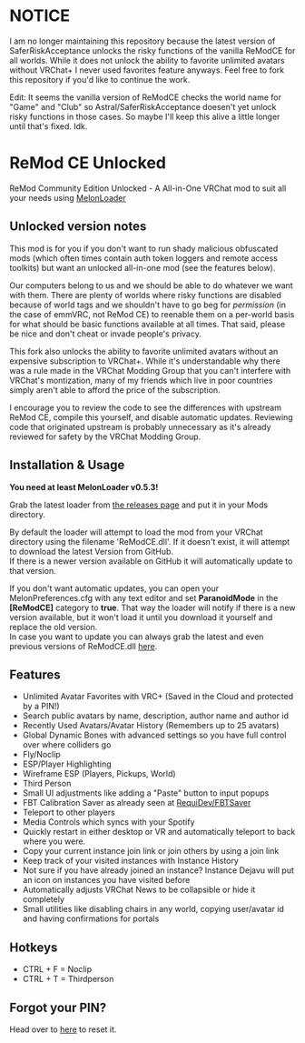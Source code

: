 # NOTICE
I am no longer maintaining this repository because the latest version of SaferRiskAcceptance unlocks the risky functions of the vanilla ReModCE for all worlds. While it does not unlock the ability to favorite unlimited avatars without VRChat+ I never used favorites feature anyways. Feel free to fork this repository if you'd like to continue the work.

Edit: It seems the vanilla version of ReModCE checks the world name for "Game" and "Club" so Astral/SaferRiskAcceptance doesen't yet unlock risky functions in those cases. So maybe I'll keep this alive a little longer until that's fixed. Idk.

# ReMod CE Unlocked
ReMod Community Edition Unlocked - A All-in-One VRChat mod to suit all your needs using [MelonLoader](https://github.com/LavaGang/MelonLoader)

## Unlocked version notes

This mod is for you if you don't want to run shady malicious obfuscated mods (which often times contain auth token loggers and remote access toolkits) but want an unlocked all-in-one mod (see the features below).

Our computers belong to us and we should be able to do whatever we want with them. There are plenty of worlds where risky functions are disabled because of world tags and we shouldn't have to go beg for *permission* (in the case of emmVRC, not ReMod CE) to reenable them on a per-world basis for what should be basic functions available at all times. That said, please be nice and don't cheat or invade people's privacy.

This fork also unlocks the ability to favorite unlimited avatars without an expensive subscription to VRChat+. While it's understandable why there was a rule made in the VRChat Modding Group that you can't interfere with VRChat's montization, many of my friends which live in poor countries simply aren't able to afford the price of the subscription.

I encourage you to review the code to see the differences with upstream ReMod CE, compile this yourself, and disable automatic updates. Reviewing code that originated upstream is probably unnecessary as it's already reviewed for safety by the VRChat Modding Group.

## Installation & Usage
**You need at least MelonLoader v0.5.3!**

Grab the latest loader from [the releases page]( https://github.com/VRChat-is-Awesome/ReModCE-Unlocked/releases/) and put it in your Mods directory.  

By default the loader will attempt to load the mod from your VRChat directory using the filename 'ReModCE.dll'. If it doesn't exist, it will attempt to download the latest Version from GitHub.  
If there is a newer version available on GitHub it will automatically update to that version.  

If you don't want automatic updates, you can open your MelonPreferences.cfg with any text editor and set **ParanoidMode** in the **[ReModCE]** category to **true**. That way the loader will notify if there is a new version available, but it won't load it until you download it yourself and replace the old version.  
In case you want to update you can always grab the latest and even previous versions of ReModCE.dll [here](https://github.com/VRChat-is-Awesome/ReModCE-Unlocked/releases/).

## Features
* Unlimited Avatar Favorites with VRC+ (Saved in the Cloud and protected by a PIN!)
* Search public avatars by name, description, author name and author id
* Recently Used Avatars/Avatar History (Remembers up to 25 avatars)
* Global Dynamic Bones with advanced settings so you have full control over where colliders go
* Fly/Noclip
* ESP/Player Highlighting
* Wireframe ESP (Players, Pickups, World)
* Third Person
* Small UI adjustments like adding a "Paste" button to input popups
* FBT Calibration Saver as already seen at [RequiDev/FBTSaver](https://github.com/RequiDev/FBTSaver)
* Teleport to other players
* Media Controls which syncs with your Spotify
* Quickly restart in either desktop or VR and automatically teleport to back where you were.
* Copy your current instance join link or join others by using a join link
* Keep track of your visited instances with Instance History
* Not sure if you have already joined an instance? Instance Dejavu will put an icon on instances you have visited before
* Automatically adjusts VRChat News to be collapsible or hide it completely
* Small utilities like disabling chairs in any world, copying user/avatar id and having confirmations for portals

## Hotkeys
* CTRL + F = Noclip
* CTRL + T = Thirdperson

## Forgot your PIN?
Head over to [here](https://remod-ce.requi.dev/api/pin.php) to reset it.
